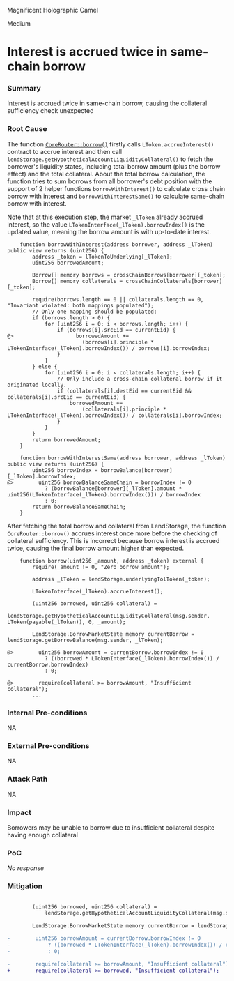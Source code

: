 Magnificent Holographic Camel

Medium

# Interest is accrued twice in same-chain borrow

### Summary

Interest is accrued twice in same-chain borrow, causing the collateral sufficiency check unexpected

### Root Cause

The function [`CoreRouter::borrow()`](https://github.com/sherlock-audit/2025-05-lend-audit-contest/blob/main/Lend-V2/src/LayerZero/CoreRouter.sol#L145) firstly calls `LToken.accrueInterest()` contract to accrue interest and then call `lendStorage.getHypotheticalAccountLiquidityCollateral()` to fetch the borrower's liquidity states, including total borrow amount (plus the borrow effect) and the total collateral. About the total borrow calculation, the function tries to sum borrows from all borrower's debt position with the support of 2 helper functions `borrowWithInterest()` to calculate cross chain borrow with interest and `borrowWithInterestSame()` to calculate same-chain borrow with interest.

Note that at this execution step, the market `_lToken` already accrued interest, so the value `LTokenInterface(_lToken).borrowIndex()` is the updated value, meaning the borrow amount is with up-to-date interest.
```solidity
    function borrowWithInterest(address borrower, address _lToken) public view returns (uint256) {
        address _token = lTokenToUnderlying[_lToken];
        uint256 borrowedAmount;

        Borrow[] memory borrows = crossChainBorrows[borrower][_token];
        Borrow[] memory collaterals = crossChainCollaterals[borrower][_token];

        require(borrows.length == 0 || collaterals.length == 0, "Invariant violated: both mappings populated");
        // Only one mapping should be populated:
        if (borrows.length > 0) {
            for (uint256 i = 0; i < borrows.length; i++) {
                if (borrows[i].srcEid == currentEid) {
@>                    borrowedAmount +=
                        (borrows[i].principle * LTokenInterface(_lToken).borrowIndex()) / borrows[i].borrowIndex;
                }
            }
        } else {
            for (uint256 i = 0; i < collaterals.length; i++) {
                // Only include a cross-chain collateral borrow if it originated locally.
                if (collaterals[i].destEid == currentEid && collaterals[i].srcEid == currentEid) {
                    borrowedAmount +=
                        (collaterals[i].principle * LTokenInterface(_lToken).borrowIndex()) / collaterals[i].borrowIndex;
                }
            }
        }
        return borrowedAmount;
    }

    function borrowWithInterestSame(address borrower, address _lToken) public view returns (uint256) {
        uint256 borrowIndex = borrowBalance[borrower][_lToken].borrowIndex;
@>        uint256 borrowBalanceSameChain = borrowIndex != 0
            ? (borrowBalance[borrower][_lToken].amount * uint256(LTokenInterface(_lToken).borrowIndex())) / borrowIndex
            : 0;
        return borrowBalanceSameChain;
    }
```

After fetching the total borrow and collateral from LendStorage, the function `CoreRouter::borrow()` accrues interest once more before the checking of collateral sufficiency. This is incorrect because borrow interest is accrued twice, causing the final borrow amount higher than expected.
```solidity
    function borrow(uint256 _amount, address _token) external {
        require(_amount != 0, "Zero borrow amount");

        address _lToken = lendStorage.underlyingTolToken(_token);

        LTokenInterface(_lToken).accrueInterest();

        (uint256 borrowed, uint256 collateral) =
            lendStorage.getHypotheticalAccountLiquidityCollateral(msg.sender, LToken(payable(_lToken)), 0, _amount);

        LendStorage.BorrowMarketState memory currentBorrow = lendStorage.getBorrowBalance(msg.sender, _lToken);

@>        uint256 borrowAmount = currentBorrow.borrowIndex != 0
            ? ((borrowed * LTokenInterface(_lToken).borrowIndex()) / currentBorrow.borrowIndex)
            : 0;

@>        require(collateral >= borrowAmount, "Insufficient collateral");
        ...
```

### Internal Pre-conditions

NA

### External Pre-conditions

NA

### Attack Path

NA

### Impact

Borrowers may be unable to borrow due to insufficient collateral despite having enough collateral

### PoC

_No response_

### Mitigation

```diff

        (uint256 borrowed, uint256 collateral) =
            lendStorage.getHypotheticalAccountLiquidityCollateral(msg.sender, LToken(payable(_lToken)), 0, _amount);

        LendStorage.BorrowMarketState memory currentBorrow = lendStorage.getBorrowBalance(msg.sender, _lToken);

-        uint256 borrowAmount = currentBorrow.borrowIndex != 0
-            ? ((borrowed * LTokenInterface(_lToken).borrowIndex()) / currentBorrow.borrowIndex)
-            : 0;

-        require(collateral >= borrowAmount, "Insufficient collateral");
+        require(collateral >= borrowed, "Insufficient collateral");
```